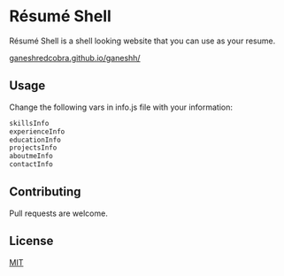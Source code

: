 # Résumé Shell


Résumé Shell is a shell looking website that you can use as your resume.

[ganeshredcobra.github.io/ganeshh/](https://ganeshredcobra.github.io/ganeshh/)


## Usage
Change the following vars in info.js file with your information:
```javascript
skillsInfo
experienceInfo
educationInfo
projectsInfo
aboutmeInfo
contactInfo
```

## Contributing
Pull requests are welcome.


## License
[MIT](https://choosealicense.com/licenses/mit/)
